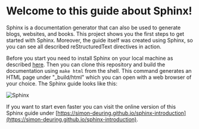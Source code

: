 # Welcome to this guide about Sphinx!

Sphinx is a documentation generator that can also be used to generate blogs, websites, and books. This project shows you the first steps to get started with Sphinx. Moreover, the guide itself was created using Sphinx, so you can see all described reStructuredText directives in action.

Before you start you need to install Sphinx on your local machine as described [here](https://www.sphinx-doc.org/en/master/usage/installation.html). Then you can clone this repository and build the documentation using `make html` from the shell. This command generates an HTML page under "_build/html" which you can open with a web browser of your choice. The Sphinx guide looks like this:

![Sphinx](https://user-images.githubusercontent.com/33379546/200271463-74f90fdd-0e9d-45f9-b477-22b8489a5a32.png)

If you want to start even faster you can visit the online version of this Sphinx guide under [https://simon-deuring.github.io/sphinx-introduction](https://simon-deuring.github.io/sphinx-introduction).

